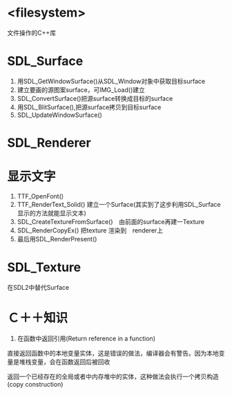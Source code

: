 # \<filesystem>
  文件操作的C++库

# SDL_Surface
  1. 用SDL_GetWindowSurface()从SDL_Window对象中获取目标surface
  2. 建立要画的源图案surface，可IMG_Load()建立
  1. SDL_ConvertSurface()把源surface转换成目标的surface
  1. 用SDL_BlitSurface(),把源surface拷贝到目标surface
  1. SDL_UpdateWindowSurface()

# SDL_Renderer

# 显示文字
  1. TTF_OpenFont()
  1. TTF_RenderText_Solid() 建立一个Surface(其实到了这步利用SDL_Surface显示的方法就能显示文本)
  1. SDL_CreateTextureFromSurface()　由前面的surface再建一Texture
  1. SDL_RenderCopyEx() 把texture 渲染到　renderer上
  1. 最后用SDL_RenderPresent()

# SDL_Texture
  在SDL2中替代Surface

# Ｃ＋＋知识
  1. 在函数中返回引用(Return reference in a function)

  直接返回函数中的本地变量实体，这是错误的做法，编译器会有警告。因为本地变量是堆栈变量，会在函数返回后被回收

  返回一个已经存在的全局或者中内存堆中的实体，这种做法会执行一个拷贝构造(copy construction)